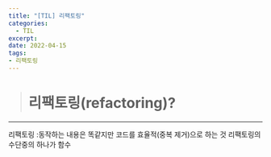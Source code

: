 ```yaml
---
title: "[TIL] 리팩토링"
categories: 
  - TIL
excerpt: 
date: 2022-04-15
tags:
- 리팩토링
---
```





> # 리팩토링(refactoring)?
---


리팩토링 :동작하는 내용은 똑같지만 코드를 효율적(중복 제거)으로 하는 것
리팩토링의 수단중의 하나가 함수

